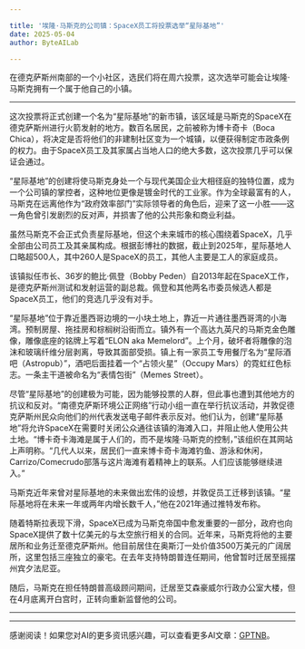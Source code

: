 ```yaml
---

title: '埃隆·马斯克的公司镇：SpaceX员工将投票选举“星际基地”'
date: 2025-05-04
author: ByteAILab

---
```


在德克萨斯州南部的一个小社区，选民们将在周六投票，这次选举可能会让埃隆·马斯克拥有一个属于他自己的小镇。

---
这次投票将正式创建一个名为“星际基地”的新市镇，该区域是马斯克的SpaceX在德克萨斯州进行火箭发射的地方。数百名居民，之前被称为博卡奇卡（Boca Chica），将决定是否将他们的非建制社区变为一个城镇，以便获得制定市政条例的权力。由于SpaceX员工及其家属占当地人口的绝大多数，这次投票几乎可以保证会通过。

“星际基地”的创建将使马斯克身处一个与现代美国企业大相径庭的独特位置，成为一个公司镇的掌控者，这种地位更像是镀金时代的工业家。作为全球最富有的人，马斯克在远离他作为“政府效率部门”实际领导者的角色后，迎来了这一小胜——这一角色曾引发剧烈的反对声，并损害了他的公共形象和商业利益。

虽然马斯克不会正式负责星际基地，但这个未来城市的核心围绕着SpaceX，几乎全部由公司员工及其亲属构成。根据彭博社的数据，截止到2025年，星际基地人口略超500人，其中260人是SpaceX的员工，其他人主要是工人的家庭成员。

该镇拟任市长、36岁的鲍比·佩登（Bobby Peden）自2013年起在SpaceX工作，是德克萨斯州测试和发射运营的副总裁。佩登和其他两名市委员候选人都是SpaceX员工，他们的竞选几乎没有对手。

“星际基地”位于靠近墨西哥边境的一小块土地上，靠近一片通往墨西哥湾的小海湾。预制房屋、拖挂房和棕榈树沿街而立。镇外有一个高达九英尺的马斯克金色雕像，雕像底座的铭牌上写着“ELON aka Memelord”。上个月，破坏者将雕像的泡沫和玻璃纤维分层剥离，导致其面部受损。镇上有一家员工专用餐厅名为“星际酒吧（Astropub）”，酒吧后面挂着一个“占领火星”（Occupy Mars）的霓虹红色标志。一条主干道被命名为“表情包街”（Memes Street）。

尽管“星际基地”的创建极为可能，因为能够投票的人群，但此事也遭到其他地方的抗议和反对。“南德克萨斯环境公正网络”行动小组一直在举行抗议活动，并敦促德克萨斯州民众向他们的州代表发送电子邮件表示反对。他们认为，创建“星际基地”将允许SpaceX在需要时关闭公众通往该镇的海滩入口，并阻止他人使用公共土地。“博卡奇卡海滩是属于人们的，而不是埃隆·马斯克的控制，”该组织在其网站上声明称。“几代人以来，居民们一直来博卡奇卡海滩钓鱼、游泳和休闲，Carrizo/Comecrudo部落与这片海滩有着精神上的联系。人们应该能够继续进入。”

马斯克近年来曾对星际基地的未来做出宏伟的设想，并敦促员工迁移到该镇。“星际基地将在未来一年或两年内增长数千人，”他在2021年通过推特发布称。

随着特斯拉表现下滑，SpaceX已成为马斯克帝国中愈发重要的一部分，政府也向SpaceX提供了数十亿美元的与太空旅行相关的合同。近年来，马斯克将他的主要居所和业务迁至德克萨斯州。他目前居住在奥斯汀一处价值3500万美元的广阔居所，这里包括三座独立的豪宅。在去年支持特朗普连任期间，他曾暂时迁居至摇摆州宾夕法尼亚。

随后，马斯克在担任特朗普高级顾问期间，迁居至艾森豪威尔行政办公室大楼，但在4月底离开白宫时，正转向重新监督他的公司。

---
---
感谢阅读！如果您对AI的更多资讯感兴趣，可以查看更多AI文章：[GPTNB](https://gptnb.com)。